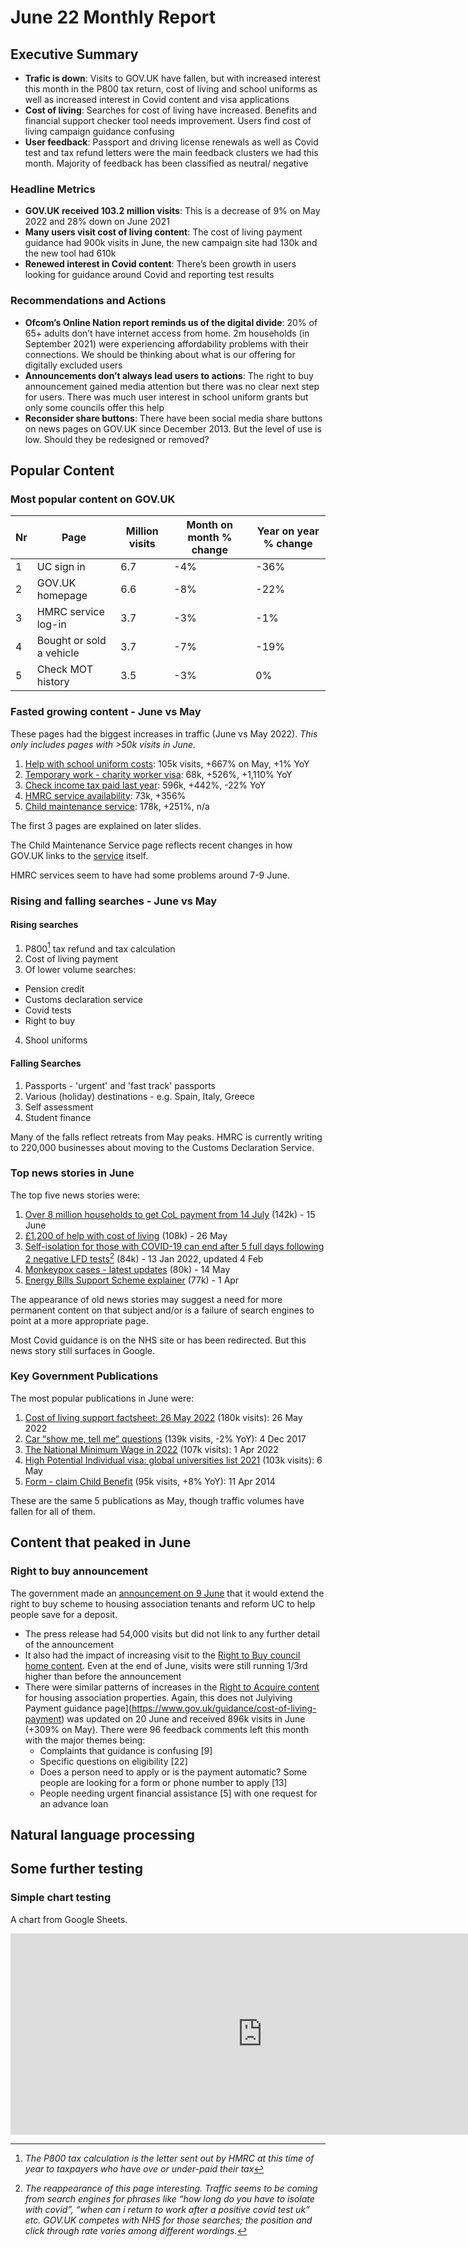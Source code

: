 # June 22 Monthly Report

## Executive Summary

 - **Trafic is down**: Visits to GOV.UK have fallen, but with increased interest this month in the P800 tax return, cost of living and school uniforms as well as increased interest in Covid content and visa applications
 - **Cost of living**: Searches for cost of living have increased. Benefits and financial support checker tool needs improvement. Users find cost of living campaign guidance confusing
 - **User feedback**: Passport and driving license renewals as well as Covid test and tax refund letters were the main feedback clusters we had this month. Majority of feedback has been classified as neutral/ negative

### Headline Metrics
 - **GOV.UK received 103.2 million visits**: This is a decrease of 9% on May 2022 and 28% down on June 2021
 - **Many users visit cost of living content**: The cost of living payment guidance had 900k visits in June, the new campaign site had 130k and the new tool had 610k
 - **Renewed interest in Covid content**: There’s been growth in users looking for guidance around Covid and reporting test results

### Recommendations and Actions
 - **Ofcom’s Online Nation report reminds us of the digital divide**: 20% of 65+ adults don’t have internet access from home. 2m households (in September 2021) were experiencing affordability problems with their connections. We should be thinking about what is our offering for digitally excluded users
 - **Announcements don’t always lead users to actions**: The right to buy announcement gained media attention but there was no clear next step for users. There was much user interest in school uniform grants but only some councils offer this help
 - **Reconsider share buttons**: There have been social media share buttons on news pages on GOV.UK since December 2013. But the level of use is low. Should they be redesigned or removed?

## Popular Content

### Most popular content on GOV.UK 

|Nr |Page                    |Million visits|Month on month % change|Year on year % change|
|---|------------------------|--------------|-----------------------|---------------------|
|1  |UC sign in              |6.7           |-4%                    |-36%                 |
|2  |GOV.UK homepage         |6.6           |-8%                    |-22%                 |
|3  |HMRC service log-in     |3.7           |-3%                    |-1%                  |
|4  |Bought or sold a vehicle|3.7           |-7%                    |-19%                 |
|5  |Check MOT history       |3.5           |-3%                    |0%                   |

### Fasted growing content - June vs May
These pages had the biggest increases in traffic (June vs May 2022). *This only includes pages with >50k visits in June.*

1. [Help with school uniform costs](https://www.gov.uk/help-school-clothing-costs): 105k visits, +667% on May, +1% YoY
2. [Temporary work - charity worker visa](https://www.gov.uk/temporary-worker-charity-worker-visa): 68k, +526%, +1,110% YoY
3. [Check income tax paid last year](https://www.gov.uk/check-income-tax-last-year): 596k, +442%, -22% YoY
4. [HMRC service availability](https://www.gov.uk/government/collections/hm-revenue-and-customs-service-availability-and-issues): 73k, +356%
5. [Child maintenance service](https://www.gov.uk/child-maintenance-service/sign-in-account): 178k, +251%, n/a

The first 3 pages are explained on later slides. 

The Child Maintenance Service page reflects recent changes in how GOV.UK links to the [service](https://childmaintenanceservice.direct.gov.uk/) itself. 

HMRC services seem to have had some problems around 7-9 June.

### Rising and falling searches - June vs May

#### Rising searches

1. P800[^1] tax refund and tax calculation
2. Cost of living payment
3. Of lower volume searches:
 - Pension credit
 - Customs declaration service
 - Covid tests
 - Right to buy
4. Shool uniforms

[^1]: *The P800 tax calculation is the letter sent out by HMRC at this time of year to taxpayers who have ove or under-paid their tax*

#### Falling Searches

1. Passports - 'urgent' and 'fast track' passports
2. Various (holiday) destinations - e.g. Spain, Italy, Greece
3. Self assessment
4. Student finance 

Many of the falls reflect retreats from May peaks. HMRC is currently writing to 220,000 businesses about moving to the Customs Declaration Service.

### Top news stories in June

The top five news stories were: 

1. [Over 8 million households to get CoL payment from 14 July](https://www.gov.uk/government/news/over-eight-million-households-to-get-new-cost-of-living-payment-from-14-july) (142k) - 15 June
2. [£1,200 of help with cost of living](https://www.gov.uk/government/news/millions-of-most-vulnerable-households-will-receive-1200-of-help-with-cost-of-living) (108k) - 26 May
3. [Self-isolation for those with COVID-19 can end after 5 full days following 2 negative LFD tests](https://www.gov.uk/government/news/self-isolation-for-those-with-covid-19-can-end-after-five-full-days-following-two-negative-lfd-tests)[^2] (84k) - 13 Jan 2022, updated 4 Feb
4. [Monkeypox cases - latest updates](https://www.gov.uk/government/news/monkeypox-cases-confirmed-in-england-latest-updates) (80k) - 14 May
5. [Energy Bills Support Scheme explainer](https://www.gov.uk/government/news/energy-bills-support-scheme-explainer) (77k) - 1 Apr

The appearance of old news stories may suggest a need for more permanent content on that subject and/or is a failure of search engines to point at a more appropriate page.

Most Covid guidance is on the NHS site or has been redirected. But this news story still surfaces in Google.

[^2]: *The reappearance of this page interesting. Traffic seems to be coming from search engines for phrases like “how long do you have to isolate with covid”, “when can i return to work after a positive covid test uk” etc. GOV.UK competes with NHS for those searches; the position and click through rate varies among different wordings.*

### Key Government Publications

The most popular publications in June were:

1. [Cost of living support factsheet: 26 May 2022](https://www.gov.uk/government/publications/cost-of-living-support/cost-of-living-support-factsheet-26-may-2022) (180k visits): 26 May 2022
2. [Car “show me, tell me” questions](https://www.gov.uk/government/publications/car-show-me-tell-me-vehicle-safety-questions/car-show-me-tell-me-vehicle-safety-questions) (139k visits, -2% YoY): 4 Dec 2017
3. [The National Minimum Wage in 2022](https://www.gov.uk/government/publications/the-national-minimum-wage-in-2022) (107k visits): 1 Apr 2022
4. [High Potential Individual visa: global universities list 2021](https://www.gov.uk/government/publications/high-potential-individual-visa-global-universities-list/high-potential-individual-visa-global-universities-list-2021) (103k visits): 6 May
5. [Form - claim Child Benefit](https://www.gov.uk/government/publications/child-benefit-claim-form-ch2)  (95k visits, +8% YoY): 11 Apr 2014

These are the same 5 publications as May, though traffic volumes have fallen for all of them.

## Content that peaked in June

### Right to buy announcement

The government made an [announcement on 9 June](https://www.gov.uk/government/news/right-to-buy-extension-to-make-home-ownership-possible-for-millions-more-people) that it would extend the right to buy scheme to housing association tenants and reform UC to help people save for a deposit.

 - The press release had 54,000 visits but did not link to any further detail of the announcement
 - It also had the impact of increasing visit to the [Right to Buy council home content](https://www.gov.uk/right-to-buy-buying-your-council-home). Even at the end of June, visits were still running 1/3rd higher than before the announcement
 - There were similar patterns of increases in the [Right to Acquire content](https://www.gov.uk/right-to-acquire-buying-housing-association-home) for housing association properties. Again, this does not Julyiving Payment guidance page](https://www.gov.uk/guidance/cost-of-living-payment) was updated on 20 June and received 896k visits in June (+309% on May). There were 96 feedback comments left this month with the major themes being:
   - Complaints that guidance is confusing [9] 
   - Specific questions on eligibility [22]
   - Does a person need to apply or is the payment automatic? Some people are looking for a form or phone number to apply [13] 
   - People needing urgent financial assistance [5] with one request for an advance loan

## Natural language processing

## Some further testing

### Simple chart testing 

A chart from Google Sheets.

<iframe width="805" height="322" seamless frameborder="0" scrolling="no" src="https://docs.google.com/spreadsheets/d/e/2PACX-1vTsI315sPePIXEAfc7eHJsgBpeXYFJglYORtAzV0IEL9geASqkUwC6mjlt6OFRgSUeRn4sncfUxuHjo/pubchart?oid=1702962502&amp;format=interactive"></iframe>



